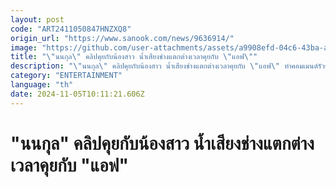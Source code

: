 ```yaml
---
layout: post
code: "ART2411050847HNZXQ8"
origin_url: "https://www.sanook.com/news/9636914/"
image: "https://github.com/user-attachments/assets/a9908efd-04c6-43ba-ae3a-f19387b29c21"
title: "\"นนกุล\" คลิปคุยกับน้องสาว น้ำเสียงช่างแตกต่างเวลาคุยกับ \"แอฟ\""
description: "\"นนกุล\" คลิปคุยกับน้องสาว น้ำเสียงช่างแตกต่างเวลาคุยกับ \"แอฟ\" ทำคอมเมนต์รัวๆ "
category: "ENTERTAINMENT"
language: "th"
date: 2024-11-05T10:11:21.606Z
---
```


# "นนกุล" คลิปคุยกับน้องสาว น้ำเสียงช่างแตกต่างเวลาคุยกับ "แอฟ"